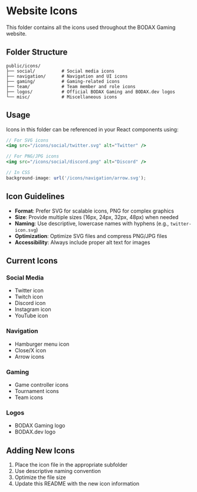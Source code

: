 # Website Icons

This folder contains all the icons used throughout the BODAX Gaming website.

## Folder Structure

```
public/icons/
├── social/          # Social media icons
├── navigation/      # Navigation and UI icons
├── gaming/          # Gaming-related icons
├── team/            # Team member and role icons
├── logos/           # Official BODAX Gaming and BODAX.dev logos
└── misc/            # Miscellaneous icons
```

## Usage

Icons in this folder can be referenced in your React components using:

```jsx
// For SVG icons
<img src="/icons/social/twitter.svg" alt="Twitter" />

// For PNG/JPG icons
<img src="/icons/social/discord.png" alt="Discord" />

// In CSS
background-image: url('/icons/navigation/arrow.svg');
```

## Icon Guidelines

- **Format**: Prefer SVG for scalable icons, PNG for complex graphics
- **Size**: Provide multiple sizes (16px, 24px, 32px, 48px) when needed
- **Naming**: Use descriptive, lowercase names with hyphens (e.g., `twitter-icon.svg`)
- **Optimization**: Optimize SVG files and compress PNG/JPG files
- **Accessibility**: Always include proper alt text for images

## Current Icons

### Social Media
- Twitter icon
- Twitch icon  
- Discord icon
- Instagram icon
- YouTube icon

### Navigation
- Hamburger menu icon
- Close/X icon
- Arrow icons

### Gaming
- Game controller icons
- Tournament icons
- Team icons

### Logos
- BODAX Gaming logo
- BODAX.dev logo

## Adding New Icons

1. Place the icon file in the appropriate subfolder
2. Use descriptive naming convention
3. Optimize the file size
4. Update this README with the new icon information
